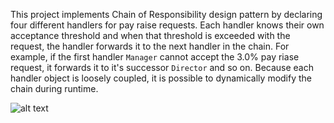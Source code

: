 This project implements Chain of Responsibility design pattern by declaring four different handlers for pay raise requests. Each handler knows their own acceptance threshold and when that threshold is exceeded with the request, the handler forwards it to the next handler in the chain. For example, if the first handler `Manager` cannot accept the 3.0% pay riase request, it forwards it to it's successor `Director` and so on. Because each handler object is loosely coupled, it is possible to dynamically modify the chain during runtime.

![alt text](https://github.com/Iepvzaeh/DesignPatterns/blob/master/DP10_chainofresponsibility/UML%2010%20Chain%20of%20Responsibility.png)
